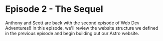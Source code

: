# Episode 2 - The Sequel

Anthony and Scott are back with the second episode of Web Dev Adventures!! In this episode, we'll review the website structure we defined in the previous episode and begin building out our Astro website.